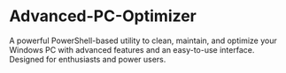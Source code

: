# Advanced-PC-Optimizer
A powerful PowerShell-based utility to clean, maintain, and optimize your Windows PC with advanced features and an easy-to-use interface. Designed for enthusiasts and power users.
